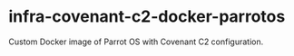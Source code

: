 # infra-covenant-c2-docker-parrotos
Custom Docker image of Parrot OS with Covenant C2 configuration.
